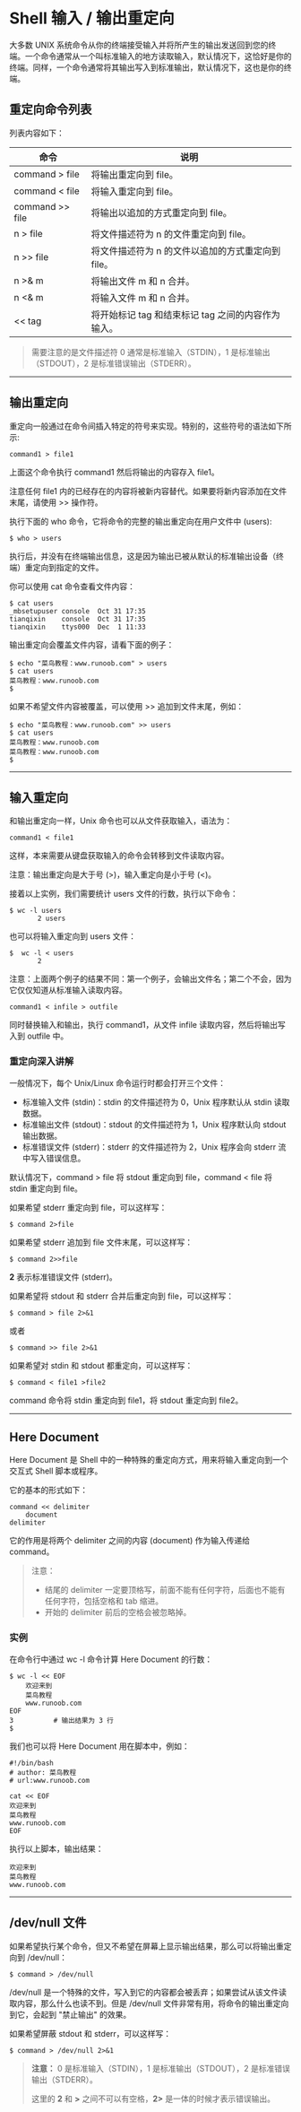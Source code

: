 # Shell 输入 / 输出重定向

<!-- toc -->

大多数 UNIX 系统命令从你的终端接受输入并将所产生的输出发送回​​到您的终端。一个命令通常从一个叫标准输入的地方读取输入，默认情况下，这恰好是你的终端。同样，一个命令通常将其输出写入到标准输出，默认情况下，这也是你的终端。

## 重定向命令列表

列表内容如下：

| 命令 | 说明 |
|---|---|
|command > file | 将输出重定向到 file。|
|command < file | 将输入重定向到 file。|
|command >> file | 将输出以追加的方式重定向到 file。|
|n > file | 将文件描述符为 n 的文件重定向到 file。|
|n >> file | 将文件描述符为 n 的文件以追加的方式重定向到 file。|
|n >& m | 将输出文件 m 和 n 合并。|
|n <& m | 将输入文件 m 和 n 合并。|
|<< tag | 将开始标记 tag 和结束标记 tag 之间的内容作为输入。|

> 需要注意的是文件描述符 0 通常是标准输入（STDIN），1 是标准输出（STDOUT），2 是标准错误输出（STDERR）。

---

## 输出重定向

重定向一般通过在命令间插入特定的符号来实现。特别的，这些符号的语法如下所示:

```shell
command1 > file1
```

上面这个命令执行 command1 然后将输出的内容存入 file1。

注意任何 file1 内的已经存在的内容将被新内容替代。如果要将新内容添加在文件末尾，请使用 >> 操作符。

执行下面的 who 命令，它将命令的完整的输出重定向在用户文件中 (users):

```
$ who > users
```

执行后，并没有在终端输出信息，这是因为输出已被从默认的标准输出设备（终端）重定向到指定的文件。

你可以使用 cat 命令查看文件内容：

```
$ cat users
_mbsetupuser console  Oct 31 17:35 
tianqixin    console  Oct 31 17:35 
tianqixin    ttys000  Dec  1 11:33 
```

输出重定向会覆盖文件内容，请看下面的例子：

```
$ echo "菜鸟教程：www.runoob.com" > users
$ cat users
菜鸟教程：www.runoob.com
$
```

如果不希望文件内容被覆盖，可以使用 >> 追加到文件末尾，例如：

```
$ echo "菜鸟教程：www.runoob.com" >> users
$ cat users
菜鸟教程：www.runoob.com
菜鸟教程：www.runoob.com
$
```

---

## 输入重定向

和输出重定向一样，Unix 命令也可以从文件获取输入，语法为：

```
command1 < file1
```

这样，本来需要从键盘获取输入的命令会转移到文件读取内容。

注意：输出重定向是大于号 (>)，输入重定向是小于号 (<)。

接着以上实例，我们需要统计 users 文件的行数，执行以下命令：

```
$ wc -l users
       2 users
```

也可以将输入重定向到 users 文件：

```
$  wc -l < users
       2 
```

注意：上面两个例子的结果不同：第一个例子，会输出文件名；第二个不会，因为它仅仅知道从标准输入读取内容。

```
command1 < infile > outfile
```

同时替换输入和输出，执行 command1，从文件 infile 读取内容，然后将输出写入到 outfile 中。

### 重定向深入讲解

一般情况下，每个 Unix/Linux 命令运行时都会打开三个文件：

- 标准输入文件 (stdin)：stdin 的文件描述符为 0，Unix 程序默认从 stdin 读取数据。
- 标准输出文件 (stdout)：stdout 的文件描述符为 1，Unix 程序默认向 stdout 输出数据。
- 标准错误文件 (stderr)：stderr 的文件描述符为 2，Unix 程序会向 stderr 流中写入错误信息。

默认情况下，command > file 将 stdout 重定向到 file，command < file 将 stdin 重定向到 file。

如果希望 stderr 重定向到 file，可以这样写：

```
$ command 2>file
```

如果希望 stderr 追加到 file 文件末尾，可以这样写：

```
$ command 2>>file
```

**2** 表示标准错误文件 (stderr)。

如果希望将 stdout 和 stderr 合并后重定向到 file，可以这样写：

```
$ command > file 2>&1
```

或者

```
$ command >> file 2>&1
```

如果希望对 stdin 和 stdout 都重定向，可以这样写：

```
$ command < file1 >file2
```

command 命令将 stdin 重定向到 file1，将 stdout 重定向到 file2。

---

## Here Document

Here Document 是 Shell 中的一种特殊的重定向方式，用来将输入重定向到一个交互式 Shell 脚本或程序。

它的基本的形式如下：

```shell
command << delimiter
    document
delimiter
```

它的作用是将两个 delimiter 之间的内容 (document) 作为输入传递给 command。

> 注意：
> 
> - 结尾的 delimiter 一定要顶格写，前面不能有任何字符，后面也不能有任何字符，包括空格和 tab 缩进。
> - 开始的 delimiter 前后的空格会被忽略掉。

### 实例

在命令行中通过 wc -l 命令计算 Here Document 的行数：

```shell
$ wc -l << EOF
    欢迎来到
    菜鸟教程
    www.runoob.com
EOF
3          # 输出结果为 3 行
$
```

我们也可以将 Here Document 用在脚本中，例如：

```shell
#!/bin/bash
# author: 菜鸟教程
# url:www.runoob.com

cat << EOF
欢迎来到
菜鸟教程
www.runoob.com
EOF
```

执行以上脚本，输出结果：

```
欢迎来到
菜鸟教程
www.runoob.com
```

---

## /dev/null 文件

如果希望执行某个命令，但又不希望在屏幕上显示输出结果，那么可以将输出重定向到 /dev/null：

```
$ command > /dev/null
```

/dev/null 是一个特殊的文件，写入到它的内容都会被丢弃；如果尝试从该文件读取内容，那么什么也读不到。但是 /dev/null 文件非常有用，将命令的输出重定向到它，会起到 "禁止输出" 的效果。

如果希望屏蔽 stdout 和 stderr，可以这样写：

```
$ command > /dev/null 2>&1
```

> **注意：** 0 是标准输入（STDIN），1 是标准输出（STDOUT），2 是标准错误输出（STDERR）。
> 
> 这里的 **2** 和 **>** 之间不可以有空格，**2>** 是一体的时候才表示错误输出。